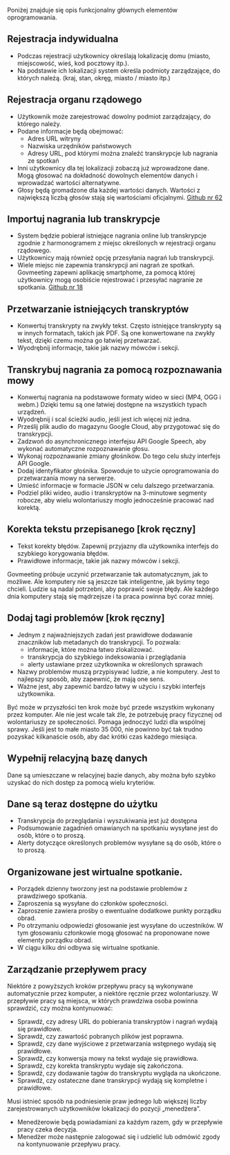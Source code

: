 <!-- Do not edit this file. It was translated by Google. -->

<p> Poniżej znajduje się opis funkcjonalny głównych elementów oprogramowania. </p>
<h2> Rejestracja indywidualna </h2>
<ul>
<li> Podczas rejestracji użytkownicy określają lokalizację domu (miasto, miejscowość, wieś, kod pocztowy itp.). </li>
<li> Na podstawie ich lokalizacji system określa podmioty zarządzające, do których należą. (kraj, stan, okręg, miasto / miasto itp.) </li>
</ul><h2> Rejestracja organu rządowego </h2>
<ul>
<li> Użytkownik może zarejestrować dowolny podmiot zarządzający, do którego należy. </li>
<li> Podane informacje będą obejmować: 
<ul>
<li> Adres URL witryny </li>
<li> Nazwiska urzędników państwowych </li>
<li> Adresy URL, pod którymi można znaleźć transkrypcje lub nagrania ze spotkań </li>
</ul></li>
<li> Inni użytkownicy dla tej lokalizacji zobaczą już wprowadzone dane. Mogą głosować na dokładność dowolnych elementów danych i wprowadzać wartości alternatywne. </li>
<li> Głosy będą gromadzone dla każdej wartości danych. Wartości z największą liczbą głosów stają się wartościami oficjalnymi. <a href="https://github.com/govmeeting/govmeeting/issues/62">Github nr 62</a> </li>
</ul><h2> Importuj nagrania lub transkrypcje </h2>
<ul>
<li> System będzie pobierał istniejące nagrania online lub transkrypcje zgodnie z harmonogramem z miejsc określonych w rejestracji organu rządowego. </li>
<li> Użytkownicy mają również opcję przesyłania nagrań lub transkrypcji. </li>
<li> Wiele miejsc nie zapewnia transkrypcji ani nagrań ze spotkań. Govmeeting zapewni aplikację smartphome, za pomocą której użytkownicy mogą osobiście rejestrować i przesyłać nagranie ze spotkania. <a href="https://github.com/govmeeting/govmeeting/issues/18">Github nr 18</a> </li>
</ul><h2> Przetwarzanie istniejących transkryptów </h2>
<ul>
<li> Konwertuj transkrypty na zwykły tekst. Często istniejące transkrypty są w innych formatach, takich jak PDF. Są one konwertowane na zwykły tekst, dzięki czemu można go łatwiej przetwarzać. </li>
<li> Wyodrębnij informacje, takie jak nazwy mówców i sekcji. </li>
</ul><h2> Transkrybuj nagrania za pomocą rozpoznawania mowy </h2>
<ul>
<li> Konwertuj nagrania na podstawowe formaty wideo w sieci (MP4, OGG i webm.) Dzięki temu są one łatwiej dostępne na wszystkich typach urządzeń. </li>
<li> Wyodrębnij i scal ścieżki audio, jeśli jest ich więcej niż jedna. </li>
<li> Prześlij plik audio do magazynu Google Cloud, aby przygotować się do transkrypcji. </li>
<li> Zadzwoń do asynchronicznego interfejsu API Google Speech, aby wykonać automatyczne rozpoznawanie głosu. </li>
<li> Wykonaj rozpoznawanie zmiany głośników. Do tego celu służy interfejs API Google. </li>
<li> Dodaj identyfikator głośnika. Spowoduje to użycie oprogramowania do przetwarzania mowy na serwerze. </li>
<li> Umieść informacje w formacie JSON w celu dalszego przetwarzania. </li>
<li> Podziel pliki wideo, audio i transkryptów na 3-minutowe segmenty robocze, aby wielu wolontariuszy mogło jednocześnie pracować nad korektą. </li>
</ul><h2> Korekta tekstu przepisanego [krok ręczny] </h2>
<ul>
<li> Tekst korekty błędów. Zapewnij przyjazny dla użytkownika interfejs do szybkiego korygowania błędów. </li>
<li> Prawidłowe informacje, takie jak nazwy mówców i sekcji. </li>
</ul>
<p> Govmeeting próbuje uczynić przetwarzanie tak automatycznym, jak to możliwe. Ale komputery nie są jeszcze tak inteligentne, jak byśmy tego chcieli. Ludzie są nadal potrzebni, aby poprawić swoje błędy. Ale każdego dnia komputery stają się mądrzejsze i ta praca powinna być coraz mniej. </p>
<h2> Dodaj tagi problemów [krok ręczny] </h2>
<ul>
<li> Jednym z najważniejszych zadań jest prawidłowe dodawanie znaczników lub metadanych do transkrypcji. To pozwala: 
<ul>
<li> informacje, które można łatwo zlokalizować. </li>
<li> transkrypcja do szybkiego indeksowania i przeglądania </li>
<li> alerty ustawiane przez użytkownika w określonych sprawach </li>
</ul></li>
<li> Nazwy problemów muszą przypisywać ludzie, a nie komputery. Jest to najlepszy sposób, aby zapewnić, że mają one sens. </li>
<li> Ważne jest, aby zapewnić bardzo łatwy w użyciu i szybki interfejs użytkownika. </li>
</ul>
<p> Być może w przyszłości ten krok może być przede wszystkim wykonany przez komputer. Ale nie jest wcale tak źle, że potrzebuję pracy fizycznej od wolontariuszy ze społeczności. Pomaga jednoczyć ludzi dla wspólnej sprawy. Jeśli jest to małe miasto 35 000, nie powinno być tak trudno pozyskać kilkanaście osób, aby dać krótki czas każdego miesiąca. </p>
<h2> Wypełnij relacyjną bazę danych </h2>
<p> Dane są umieszczane w relacyjnej bazie danych, aby można było szybko uzyskać do nich dostęp za pomocą wielu kryteriów. </p>
<h2> Dane są teraz dostępne do użytku </h2>
<ul>
<li> Transkrypcja do przeglądania i wyszukiwania jest już dostępna </li>
<li> Podsumowanie zagadnień omawianych na spotkaniu wysyłane jest do osób, które o to proszą. </li>
<li> Alerty dotyczące określonych problemów wysyłane są do osób, które o to proszą. </li>
</ul><h2> Organizowane jest wirtualne spotkanie. </h2>
<ul>
<li> Porządek dzienny tworzony jest na podstawie problemów z prawdziwego spotkania. </li>
<li> Zaproszenia są wysyłane do członków społeczności. </li>
<li> Zaproszenie zawiera prośby o ewentualne dodatkowe punkty porządku obrad. </li>
<li> Po otrzymaniu odpowiedzi głosowanie jest wysyłane do uczestników. W tym głosowaniu członkowie mogą głosować na proponowane nowe elementy porządku obrad. </li>
<li> W ciągu kilku dni odbywa się wirtualne spotkanie. </li>
</ul><h2> Zarządzanie przepływem pracy </h2>
<p> Niektóre z powyższych kroków przepływu pracy są wykonywane automatycznie przez komputer, a niektóre ręcznie przez wolontariuszy. W przepływie pracy są miejsca, w których prawdziwa osoba powinna sprawdzić, czy można kontynuować: </p>

<ul>
<li> Sprawdź, czy adresy URL do pobierania transkryptów i nagrań wydają się prawidłowe. </li>
<li> Sprawdź, czy zawartość pobranych plików jest poprawna. </li>
<li> Sprawdź, czy dane wyjściowe z przetwarzania wstępnego wydają się prawidłowe. </li>
<li> Sprawdź, czy konwersja mowy na tekst wydaje się prawidłowa. </li>
<li> Sprawdź, czy korekta transkryptu wydaje się zakończona. </li>
<li> Sprawdź, czy dodawanie tagów do transkryptu wygląda na ukończone. </li>
<li> Sprawdź, czy ostateczne dane transkrypcji wydają się kompletne i prawidłowe. </li>
</ul>
<p> Musi istnieć sposób na podniesienie praw jednego lub większej liczby zarejestrowanych użytkowników lokalizacji do pozycji „menedżera”. </p>

<ul>
<li> Menedżerowie będą powiadamiani za każdym razem, gdy w przepływie pracy czeka decyzja. </li>
<li> Menedżer może następnie zalogować się i udzielić lub odmówić zgody na kontynuowanie przepływu pracy. </li>
</ul>